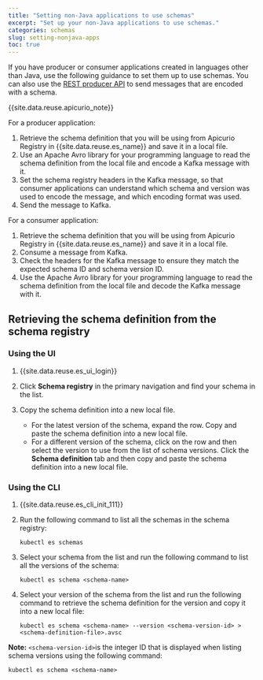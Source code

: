 ```yaml
---
title: "Setting non-Java applications to use schemas"
excerpt: "Set up your non-Java applications to use schemas."
categories: schemas
slug: setting-nonjava-apps
toc: true
---
```


If you have producer or consumer applications created in languages other than Java, use the following guidance to set them up to use schemas. You can also use the [REST producer API](../using-with-rest-producer) to send messages that are encoded with a schema.

{{site.data.reuse.apicurio_note}}

For a producer application:
1. Retrieve the schema definition that you will be using from Apicurio Registry in {{site.data.reuse.es_name}} and save it in a local file.
2. Use an Apache Avro library for your programming language to read the schema definition from the local file and encode a Kafka message with it.
3. Set the schema registry headers in the Kafka message, so that consumer applications can understand which schema and version was used to encode the message, and which encoding format was used.
4. Send the message to Kafka.

For a consumer application:
1. Retrieve the schema definition that you will be using from Apicurio Registry in {{site.data.reuse.es_name}} and save it in a local file.
2. Consume a message from Kafka.
3. Check the headers for the Kafka message to ensure they match the expected schema ID and schema version ID.
4. Use the Apache Avro library for your programming language to read the schema definition from the local file and decode the Kafka message with it.

## Retrieving the schema definition from the schema registry

### Using the UI

1. {{site.data.reuse.es_ui_login}}
2. Click **Schema registry** in the primary navigation and find your schema in the list.
3. Copy the schema definition into a new local file.

   - For the latest version of the schema, expand the row. Copy and paste the schema definition into a new local file.
   - For a different version of the schema, click on the row and then select the version to use from the list of schema versions. Click the **Schema definition** tab and then copy and paste the schema definition into a new local file.

### Using the CLI

1. {{site.data.reuse.es_cli_init_111}}
2. Run the following command to list all the schemas in the schema registry:

   ```shell
   kubectl es schemas
   ```

3. Select your schema from the list and run the following command to list all the versions of the schema:

   ```shell
   kubectl es schema <schema-name>
   ```

4. Select your version of the schema from the list and run the following command to retrieve the schema definition for the version and copy it into a new local file:

   ```shell
   kubectl es schema <schema-name> --version <schema-version-id> > <schema-definition-file>.avsc
   ```

**Note:** `<schema-version-id>`is the integer ID that is displayed when listing schema versions using the following command:

```shell
kubectl es schema <schema-name>
```

